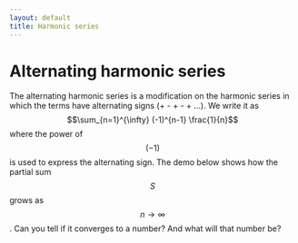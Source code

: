 ```yaml
---
layout: default
title: Harmonic series
---
```


# Alternating harmonic series

The alternating harmonic series is a modification on the harmonic series
in which the terms have alternating signs (+ - + - + ...).
We write it as $$\sum_{n=1}^{\infty} (-1)^{n-1} \frac{1}{n}$$
where the power of $$(-1)$$ is used to express the alternating sign.
The demo below shows how the partial sum $$S$$ grows as $$n \to \infty$$.
Can you tell if it converges to a number?
And what will that number be?

<div id="sketch-holder">
  <!-- Our sketch will go here! -->
</div>


<script language="javascript" type="text/javascript" src="/js/p5.min.js"></script>
<script language="javascript" type="text/javascript" src="/js/series-a1.js"></script>
